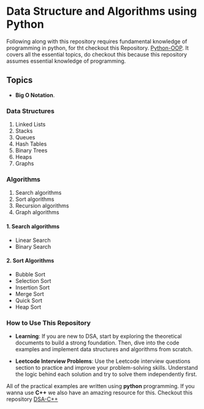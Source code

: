 # Data Structure and Algorithms using **Python**

Following along with this repository requires fundamental knowledge of programming in python, for tht checkout this Repository. [Python-OOP](https://github.com/sarmad426/Python-OOP). It covers all the essential topics, do checkout this because this repository assumes essential knowledge of programming.

## Topics

- **Big O Notation**.

### Data Structures

1. Linked Lists
2. Stacks
3. Queues
4. Hash Tables
5. Binary Trees
6. Heaps
7. Graphs

### Algorithms

1. Search algorithms
2. Sort algorithms
3. Recursion algorithms
4. Graph algorithms

#### 1. Search algorithms

- Linear Search
- Binary Search

#### 2. Sort Algorithms

- Bubble Sort
- Selection Sort
- Insertion Sort
- Merge Sort
- Quick Sort
- Heap Sort

### How to Use This Repository

- **Learning**: If you are new to DSA, start by exploring the theoretical documents to build a strong foundation. Then, dive into the code examples and implement data structures and algorithms from scratch.

- **Leetcode Interview Problems**: Use the Leetcode interview questions section to practice and improve your problem-solving skills. Understand the logic behind each solution and try to solve them independently first.

All of the practical examples are written using **python** programming. If you wanna use **C++** we also have an amazing resource for this. Checkout this repository [DSA-C++](https://github.com/sarmad426/DSA)
